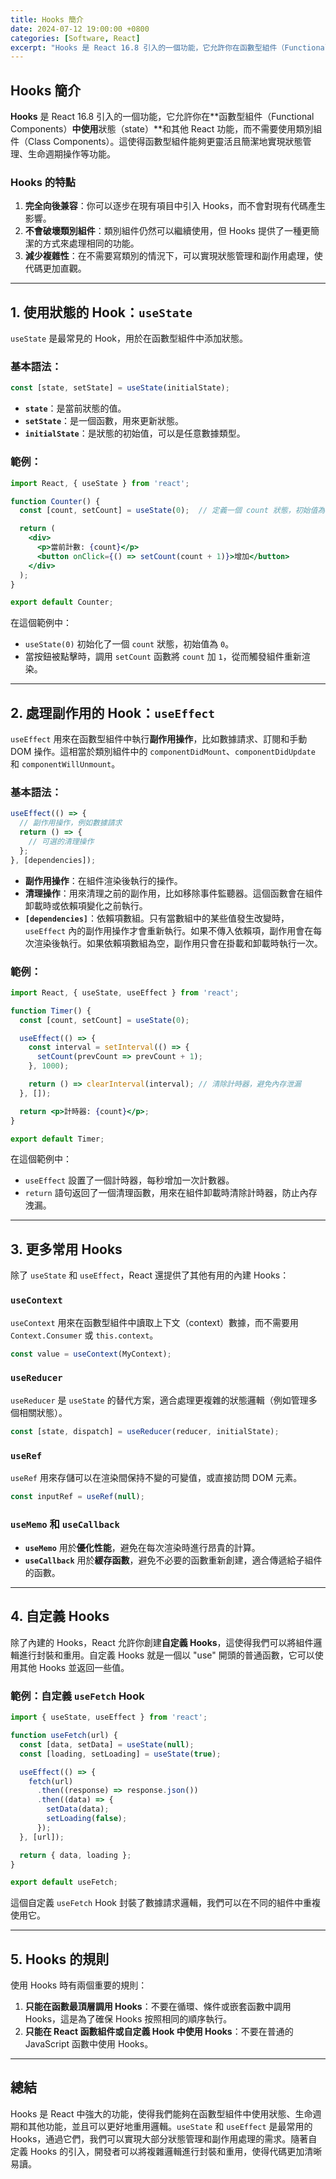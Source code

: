 ```yaml
---
title: Hooks 簡介
date: 2024-07-12 19:00:00 +0800
categories: [Software, React]
excerpt: "Hooks 是 React 16.8 引入的一個功能，它允許你在函數型組件（Functional Components）中使用狀態（state）和其他 React 功能，而不需要使用類別組件（Class Components）"
---
```


## Hooks 簡介

**Hooks** 是 React 16.8 引入的一個功能，它允許你在**函數型組件（Functional Components）**中使用**狀態（state）**和其他 React 功能，而不需要使用類別組件（Class Components）。這使得函數型組件能夠更靈活且簡潔地實現狀態管理、生命週期操作等功能。

### Hooks 的特點
1. **完全向後兼容**：你可以逐步在現有項目中引入 Hooks，而不會對現有代碼產生影響。
2. **不會破壞類別組件**：類別組件仍然可以繼續使用，但 Hooks 提供了一種更簡潔的方式來處理相同的功能。
3. **減少複雜性**：在不需要寫類別的情況下，可以實現狀態管理和副作用處理，使代碼更加直觀。

---

## 1. **使用狀態的 Hook：`useState`**

`useState` 是最常見的 Hook，用於在函數型組件中添加狀態。

### 基本語法：
```jsx
const [state, setState] = useState(initialState);
```

- **`state`**：是當前狀態的值。
- **`setState`**：是一個函數，用來更新狀態。
- **`initialState`**：是狀態的初始值，可以是任意數據類型。

### 範例：
```jsx
import React, { useState } from 'react';

function Counter() {
  const [count, setCount] = useState(0);  // 定義一個 count 狀態，初始值為 0

  return (
    <div>
      <p>當前計數: {count}</p>
      <button onClick={() => setCount(count + 1)}>增加</button>
    </div>
  );
}

export default Counter;
```

在這個範例中：
- `useState(0)` 初始化了一個 `count` 狀態，初始值為 `0`。
- 當按鈕被點擊時，調用 `setCount` 函數將 `count` 加 `1`，從而觸發組件重新渲染。

---

## 2. **處理副作用的 Hook：`useEffect`**

`useEffect` 用來在函數型組件中執行**副作用操作**，比如數據請求、訂閱和手動 DOM 操作。這相當於類別組件中的 `componentDidMount`、`componentDidUpdate` 和 `componentWillUnmount`。

### 基本語法：
```jsx
useEffect(() => {
  // 副作用操作，例如數據請求
  return () => {
    // 可選的清理操作
  };
}, [dependencies]);
```

- **副作用操作**：在組件渲染後執行的操作。
- **清理操作**：用來清理之前的副作用，比如移除事件監聽器。這個函數會在組件卸載時或依賴項變化之前執行。
- **`[dependencies]`**：依賴項數組。只有當數組中的某些值發生改變時，`useEffect` 內的副作用操作才會重新執行。如果不傳入依賴項，副作用會在每次渲染後執行。如果依賴項數組為空，副作用只會在掛載和卸載時執行一次。

### 範例：
```jsx
import React, { useState, useEffect } from 'react';

function Timer() {
  const [count, setCount] = useState(0);

  useEffect(() => {
    const interval = setInterval(() => {
      setCount(prevCount => prevCount + 1);
    }, 1000);

    return () => clearInterval(interval); // 清除計時器，避免內存泄漏
  }, []);

  return <p>計時器: {count}</p>;
}

export default Timer;
```

在這個範例中：
- `useEffect` 設置了一個計時器，每秒增加一次計數器。
- `return` 語句返回了一個清理函數，用來在組件卸載時清除計時器，防止內存洩漏。

---

## 3. **更多常用 Hooks**

除了 `useState` 和 `useEffect`，React 還提供了其他有用的內建 Hooks：

### `useContext`
`useContext` 用來在函數型組件中讀取上下文（context）數據，而不需要用 `Context.Consumer` 或 `this.context`。

```jsx
const value = useContext(MyContext);
```

### `useReducer`
`useReducer` 是 `useState` 的替代方案，適合處理更複雜的狀態邏輯（例如管理多個相關狀態）。

```jsx
const [state, dispatch] = useReducer(reducer, initialState);
```

### `useRef`
`useRef` 用來存儲可以在渲染間保持不變的可變值，或直接訪問 DOM 元素。

```jsx
const inputRef = useRef(null);
```

### `useMemo` 和 `useCallback`
- **`useMemo`** 用於**優化性能**，避免在每次渲染時進行昂貴的計算。
- **`useCallback`** 用於**緩存函數**，避免不必要的函數重新創建，適合傳遞給子組件的函數。

---

## 4. **自定義 Hooks**

除了內建的 Hooks，React 允許你創建**自定義 Hooks**，這使得我們可以將組件邏輯進行封裝和重用。自定義 Hooks 就是一個以 "use" 開頭的普通函數，它可以使用其他 Hooks 並返回一些值。

### 範例：自定義 `useFetch` Hook
```jsx
import { useState, useEffect } from 'react';

function useFetch(url) {
  const [data, setData] = useState(null);
  const [loading, setLoading] = useState(true);

  useEffect(() => {
    fetch(url)
      .then((response) => response.json())
      .then((data) => {
        setData(data);
        setLoading(false);
      });
  }, [url]);

  return { data, loading };
}

export default useFetch;
```

這個自定義 `useFetch` Hook 封裝了數據請求邏輯，我們可以在不同的組件中重複使用它。

---

## 5. **Hooks 的規則**

使用 Hooks 時有兩個重要的規則：
1. **只能在函數最頂層調用 Hooks**：不要在循環、條件或嵌套函數中調用 Hooks，這是為了確保 Hooks 按照相同的順序執行。
2. **只能在 React 函數組件或自定義 Hook 中使用 Hooks**：不要在普通的 JavaScript 函數中使用 Hooks。

---

## 總結

Hooks 是 React 中強大的功能，使得我們能夠在函數型組件中使用狀態、生命週期和其他功能，並且可以更好地重用邏輯。`useState` 和 `useEffect` 是最常用的 Hooks，通過它們，我們可以實現大部分狀態管理和副作用處理的需求。隨著自定義 Hooks 的引入，開發者可以將複雜邏輯進行封裝和重用，使得代碼更加清晰易讀。
